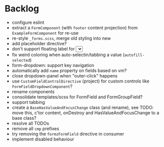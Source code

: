 # Backlog

- configure eslint
- extract a `FormComponent` (with `footer` content projection) from `ExampleFormComponent` for re-use
- re-style `_forms.scss`, merge old styling into new
- add placeholder directive?
- don't support floating label for <select>?
- fix weird coloring when auto-selectin/tabbing a value (`autofill-selected`)
- form-dropdown: support key navigation
- automatically add `name` property on fields based on vm?
- close dropdown-panel when "outer-click" happens
- use `CustomFieldControlDirective` (project) for custom controls like `FormFieldDropdownComponent`?
- rename components
- consolidate templates/scss for FormField and FormGroupField?
- support tabbing
- create a `BaseHasValueAndFocusChange` class (and rename), see TODO: move this, c'tor content, onDestroy and HasValueAndFocusChange to a base class?
- resolve all TODOs
- remove all `cmp` prefixes
- try removing the `formzFormField` directive in consumer
- implement disabled behaviour
